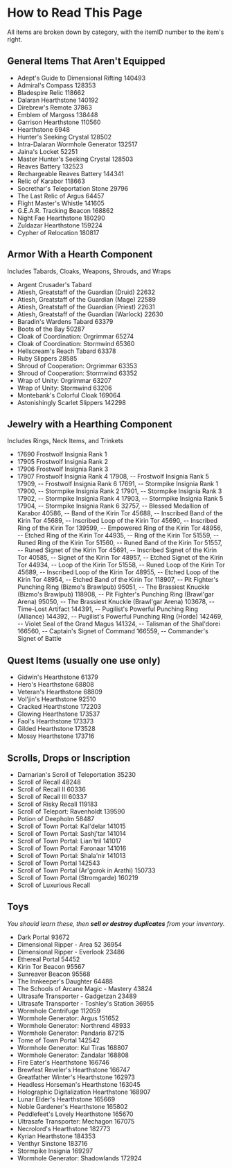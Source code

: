 # How to Read This Page
All items are broken down by category, with the itemID number to the item's right.

## General Items That Aren't Equipped
* Adept's Guide to Dimensional Rifting 140493
* Admiral's Compass 128353
* Bladespire Relic 118662
* Dalaran Hearthstone 140192
* Direbrew's Remote 37863
* Emblem of Margoss 138448
* Garrison Hearthstone 110560
* Hearthstone 6948
* Hunter's Seeking Crystal 128502
* Intra-Dalaran Wormhole Generator 132517
* Jaina's Locket 52251
* Master Hunter's Seeking Crystal 128503
* Reaves Battery 132523
* Rechargeable Reaves Battery 144341
* Relic of Karabor 118663
* Socrethar's Teleportation Stone 29796
* The Last Relic of Argus 64457
* Flight Master's Whistle 141605
* G.E.A.R. Tracking Beacon 168862
* Night Fae Hearthstone 180290
* Zuldazar Hearthstone 159224
* Cypher of Relocation 180817

## Armor With a Hearth Component
Includes Tabards, Cloaks, Weapons, Shrouds, and Wraps

* Argent Crusader's Tabard
* Atiesh, Greatstaff of the Guardian (Druid) 22632
* Atiesh, Greatstaff of the Guardian (Mage) 22589
* Atiesh, Greatstaff of the Guardian (Priest) 22631
* Atiesh, Greatstaff of the Guardian (Warlock) 22630
* Baradin's Wardens Tabard 63379
* Boots of the Bay 50287
* Cloak of Coordination: Orgrimmar 65274
* Cloak of Coordination: Stormwind 65360
* Hellscream's Reach Tabard 63378
* Ruby Slippers 28585
* Shroud of Cooperation: Orgrimmar 63353
* Shroud of Cooperation: Stormwind 63352
* Wrap of Unity: Orgrimmar 63207
* Wrap of Unity: Stormwind 63206
* Montebank's Colorful Cloak 169064
* Astonishingly Scarlet Slippers 142298

## Jewelry with a Hearthing Component
Includes Rings, Neck Items, and Trinkets

* 17690 Frostwolf Insignia Rank 1
* 17905 Frostwolf Insignia Rank 2
* 17906 Frostwolf Insignia Rank 3
* 17907 Frostwolf Insignia Rank 4
17908,		-- Frostwolf Insignia Rank 5
17909,		-- Frostwolf Insignia Rank 6
17691,		-- Stormpike Insignia Rank 1
17900,		-- Stormpike Insignia Rank 2
17901,		-- Stormpike Insignia Rank 3
17902,		-- Stormpike Insignia Rank 4
17903,		-- Stormpike Insignia Rank 5
17904,		-- Stormpike Insignia Rank 6
32757,		-- Blessed Medallion of Karabor
40586,		-- Band of the Kirin Tor
45688,		-- Inscribed Band of the Kirin Tor
45689,		-- Inscribed Loop of the Kirin Tor
45690,		-- Inscribed Ring of the Kirin Tor
139599,		-- Empowered Ring of the Kirin Tor
48956,		-- Etched Ring of the Kirin Tor
44935,		-- Ring of the Kirin Tor
51559,		-- Runed Ring of the Kirin Tor
51560,		-- Runed Band of the Kirin Tor
51557,		-- Runed Signet of the Kirin Tor
45691,		-- Inscribed Signet of the Kirin Tor
40585,		-- Signet of the Kirin Tor
48957,		-- Etched Signet of the Kirin Tor
44934,		-- Loop of the Kirin Tor
51558,		-- Runed Loop of the Kirin Tor
45689,		-- Inscribed Loop of the Kirin Tor
48955,		-- Etched Loop of the Kirin Tor
48954,		-- Etched Band of the Kirin Tor
118907,		-- Pit Fighter's Punching Ring (Bizmo's Brawlpub)
95051,		-- The Brassiest Knuckle (Bizmo's Brawlpub)
118908,		-- Pit Fighter's Punching Ring (Brawl'gar Arena)
95050,		-- The Brassiest Knuckle (Brawl'gar Arena)
103678,		-- Time-Lost Artifact
144391,		-- Pugilist's Powerful Punching Ring (Alliance)
144392,		-- Pugilist's Powerful Punching Ring (Horde)
142469,		-- Violet Seal of the Grand Magus
141324,		-- Talisman of the Shal'dorei
166560,		-- Captain's Signet of Command
166559,		-- Commander's Signet of Battle

## Quest Items (usually one use only)
* Gidwin's Hearthstone 61379
* Hero's Hearthstone 68808
* Veteran's Hearthstone 68809
* Vol'jin's Hearthstone 92510
* Cracked Hearthstone 172203
* Glowing Hearthstone 173537
* Faol's Hearthstone 173373
* Gilded Hearthstone 173528
* Mossy Hearthstone 173716

## Scrolls, Drops or Inscription
* Darnarian's Scroll of Teleportation 35230
* Scroll of Recall 48248
* Scroll of Recall II 60336
* Scroll of Recall III 60337
* Scroll of Risky Recall 119183
* Scroll of Teleport: Ravenholdt 139590
* Potion of Deepholm 58487
* Scroll of Town Portal: Kal'delar 141015
* Scroll of Town Portal: Sashj'tar 141014
* Scroll of Town Portal: Lian'tril 141017
* Scroll of Town Portal: Faronaar 141016
* Scroll of Town Portal: Shala'nir 141013
* Scroll of Town Portal 142543
* Scroll of Town Portal (Ar'gorok in Arathi) 150733
* Scroll of Town Portal (Stromgarde) 160219
* Scroll of Luxurious Recall

## Toys
_You should learn these, then **sell or destroy duplicates** from your inventory._

* Dark Portal 93672
* Dimensional Ripper - Area 52 36954
* Dimensional Ripper - Everlook 23486
* Ethereal Portal 54452
* Kirin Tor Beacon 95567
* Sunreaver Beacon 95568
* The Innkeeper's Daughter 64488
* The Schools of Arcane Magic - Mastery 43824
* Ultrasafe Transporter - Gadgetzan 23489
* Ultrasafe Transporter - Toshley's Station 36955
* Wormhole Centrifuge 112059
* Wormhole Generator: Argus 151652
* Wormhole Generator: Northrend 48933
* Wormhole Generator: Pandaria 87215
* Tome of Town Portal 142542
* Wormhole Generator: Kul Tiras 168807
* Wormhole Generator: Zandalar 168808
* Fire Eater's Hearthstone 166746
* Brewfest Reveler's Hearthstone 166747
* Greatfather Winter's Hearthstone 162973
* Headless Horseman's Hearthstone 163045
* Holographic Digitalization Hearthstone 168907
* Lunar Elder's Hearthstone 165669
* Noble Gardener's Hearthstone 165802
* Peddlefeet's Lovely Hearthstone 165670
* Ultrasafe Transporter: Mechagon 167075
* Necrolord's Hearthstone 182773
* Kyrian Hearthstone 184353
* Venthyr Sinstone 183716
* Stormpike Insignia 169297
* Wormhole Generator: Shadowlands 172924